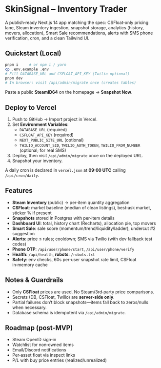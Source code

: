 # SkinSignal – Inventory Trader

A publish‑ready Next.js 14 app matching the spec: CSFloat‑only pricing lane, Steam inventory ingestion, snapshot storage, analytics (history, movers, allocation), Smart Sale recommendations, alerts with SMS phone verification, cron, and a clean Tailwind UI.

## Quickstart (Local)

```bash
pnpm i     # or npm i / yarn
cp .env.example .env
# Fill DATABASE_URL and CSFLOAT_API_KEY (Twilio optional)
pnpm dev
# In browser: visit /api/admin/migrate once (creates tables)
```

Paste a public **SteamID64** on the homepage → **Snapshot Now**.

## Deploy to Vercel

1. Push to GitHub → Import project in Vercel.
2. Set **Environment Variables**:
   - `DATABASE_URL` (required)
   - `CSFLOAT_API_KEY` (required)
   - `NEXT_PUBLIC_SITE_URL` (optional)
   - `TWILIO_ACCOUNT_SID`, `TWILIO_AUTH_TOKEN`, `TWILIO_FROM_NUMBER` (optional; for real SMS)
3. Deploy, then visit `/api/admin/migrate` once on the deployed URL.
4. Snapshot your inventory.

A daily cron is declared in `vercel.json` at **09:00 UTC** calling `/api/cron/daily`.

## Features

- **Steam Inventory** (public) → per‑item quantity aggregation
- **CSFloat**: market baseline (median of clean listings), best‑ask market, sticker % if present
- **Snapshots** stored in Postgres with per‑item details
- **Dashboard UI**: total, history chart (Recharts), allocation pie, top movers
- **Smart Sale**: sale score (momentum/trend/liquidity/ladder), undercut #2 suggestion
- **Alerts**: price ≤ rules; cooldown; SMS via Twilio (with dev fallback test codes)
- **Phone OTP**: `/api/user/phone/start`, `/api/user/phone/verify`
- **Health**: `/api/health`, **robots**: `/robots.txt`
- **Safety**: env checks, 60s per‑user snapshot rate limit, CSFloat in‑memory cache

## Notes & Guardrails

- Only **CSFloat** prices are used. No Steam/3rd‑party price comparisons.
- Secrets (DB, CSFloat, Twilio) are **server‑side only**.
- Partial failures don’t block snapshots—items fall back to zeros/nulls when necessary.
- Database schema is idempotent via `/api/admin/migrate`.

## Roadmap (post‑MVP)

- Steam OpenID sign‑in
- Watchlist for non‑owned items
- Email/Discord notifications
- Per‑asset float via inspect links
- P/L with buy price entries (realized/unrealized)
